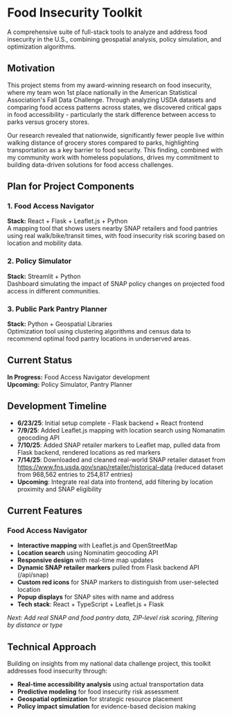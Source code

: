 # Food Insecurity Toolkit

A comprehensive suite of full-stack tools to analyze and address food insecurity in the U.S., combining geospatial analysis, policy simulation, and optimization algorithms.

## Motivation

This project stems from my award-winning research on food insecurity, where my team won 1st place nationally in the American Statistical Association's Fall Data Challenge. Through analyzing USDA datasets and comparing food access patterns across states, we discovered critical gaps in food accessibility - particularly the stark difference between access to parks versus grocery stores.

Our research revealed that nationwide, significantly fewer people live within walking distance of grocery stores compared to parks, highlighting transportation as a key barrier to food security. This finding, combined with my community work with homeless populations, drives my commitment to building data-driven solutions for food access challenges.

## Plan for Project Components

### 1. Food Access Navigator
**Stack:** React + Flask + Leaflet.js + Python  
A mapping tool that shows users nearby SNAP retailers and food pantries using real walk/bike/transit times, with food insecurity risk scoring based on location and mobility data.

### 2. Policy Simulator  
**Stack:** Streamlit + Python  
Dashboard simulating the impact of SNAP policy changes on projected food access in different communities.

### 3. Public Park Pantry Planner
**Stack:** Python + Geospatial Libraries  
Optimization tool using clustering algorithms and census data to recommend optimal food pantry locations in underserved areas.

## Current Status

**In Progress:** Food Access Navigator development  
**Upcoming:** Policy Simulator, Pantry Planner

## Development Timeline
- **6/23/25**: Initial setup complete - Flask backend + React frontend
- **7/9/25**: Added Leaflet.js mapping with location search using Nomanatim geocoding API
- **7/10/25**: Added SNAP retailer markers to Leaflet map, pulled data from Flask backend, rendered locations as red markers
- **7/14/25**: Downloaded and cleaned real-world SNAP retailer dataset from https://www.fns.usda.gov/snap/retailer/historical-data (reduced dataset from 968,562 entries to 254,817 entries)
- **Upcoming**: Integrate real data into frontend, add filtering by location proximity and SNAP eligibility

## Current Features

### Food Access Navigator
- **Interactive mapping** with Leaflet.js and OpenStreetMap
- **Location search** using Nominatim geocoding API
- **Responsive design** with real-time map updates
- **Dynamic SNAP retailer markers** pulled from Flask backend API (/api/snap)
- **Custom red icons** for SNAP markers to distinguish from user-selected location
- **Popup displays** for SNAP sites with name and address
- **Tech stack**: React + TypeScript + Leaflet.js + Flask

*Next: Add real SNAP and food pantry data, ZIP-level risk scoring, filtering by distance or type*

## Technical Approach

Building on insights from my national data challenge project, this toolkit addresses food insecurity through:
- **Real-time accessibility analysis** using actual transportation data
- **Predictive modeling** for food insecurity risk assessment  
- **Geospatial optimization** for strategic resource placement
- **Policy impact simulation** for evidence-based decision making
